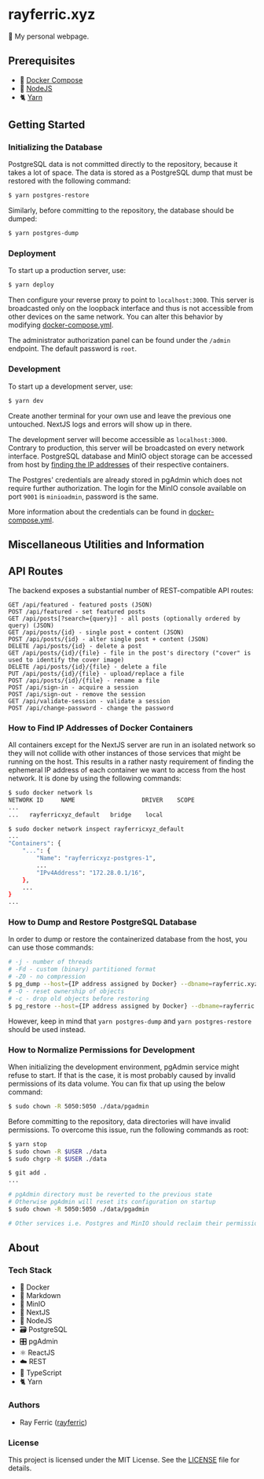 # rayferric.xyz

🦊 My personal webpage.

## Prerequisites

- 🐋 [Docker Compose](https://docs.docker.com/compose)
- 🔗 [NodeJS](https://nodejs.org)
- 🐈 [Yarn](https://yarnpkg.com)

## Getting Started

### Initializing the Database

PostgreSQL data is not committed directly to the repository, because it takes a lot of space.
The data is stored as a PostgreSQL dump that must be restored with the following command:

```sh
$ yarn postgres-restore
```

Similarly, before committing to the repository, the database should be dumped:

```sh
$ yarn postgres-dump
```

### Deployment

To start up a production server, use:

```sh
$ yarn deploy
```

Then configure your reverse proxy to point to `localhost:3000`.
This server is broadcasted only on the loopback interface and thus is not accessible from other devices on the same network.
You can alter this behavior by modifying [docker-compose.yml](./docker-compose.yml).

The administrator authorization panel can be found under the `/admin` endpoint. The default password is `root`.

### Development

To start up a development server, use:

```sh
$ yarn dev
```

Create another terminal for your own use and leave the previous one untouched. NextJS logs and errors will show up in there.

The development server will become accessible as `localhost:3000`.
Contrary to production, this server will be broadcasted on every network interface.
PostgreSQL database and MinIO object storage can be accessed from host by [finding the IP addresses](#how-to-find-ip-addresses-of-docker-containers) of their respective containers.

The Postgres' credentials are already stored in pgAdmin which does not require further authorization. The login for the MinIO console available on port `9001` is `minioadmin`, password is the same.

More information about the credentials can be found in [docker-compose.yml](./docker-compose.yml).

## Miscellaneous Utilities and Information

## API Routes

The backend exposes a substantial number of REST-compatible API routes:

```http
GET /api/featured - featured posts (JSON)
POST /api/featured - set featured posts
GET /api/posts[?search={query}] - all posts (optionally ordered by query) (JSON)
GET /api/posts/{id} - single post + content (JSON)
POST /api/posts/{id} - alter single post + content (JSON)
DELETE /api/posts/{id} - delete a post
GET /api/posts/{id}/{file} - file in the post's directory ("cover" is used to identify the cover image)
DELETE /api/posts/{id}/{file} - delete a file
PUT /api/posts/{id}/{file} - upload/replace a file
POST /api/posts/{id}/{file} - rename a file
POST /api/sign-in - acquire a session
POST /api/sign-out - remove the session
GET /api/validate-session - validate a session
POST /api/change-password - change the password
```

### How to Find IP Addresses of Docker Containers

All containers except for the NextJS server are run in an isolated network so they will not collide with other instances of those services that might be running on the host. This results in a rather nasty requirement of finding the ephemeral IP address of each container we want to access from the host network. It is done by using the following commands:

```sh
$ sudo docker network ls
NETWORK ID     NAME                   DRIVER    SCOPE
...
...   rayferricxyz_default   bridge    local

$ sudo docker network inspect rayferricxyz_default
...
"Containers": {
    "...": {
        "Name": "rayferricxyz-postgres-1",
        ...
        "IPv4Address": "172.28.0.1/16",
    },
    ...
}
...
```

### How to Dump and Restore PostgreSQL Database

In order to dump or restore the containerized database from the host, you can use those commands:

```sh
# -j - number of threads
# -Fd - custom (binary) partitioned format
# -Z0 - no compression
$ pg_dump --host={IP address assigned by Docker} --dbname=rayferric.xyz --port=5432 --username=postgres -Z0 -j 8 -Fd -f ./dump
# -O - reset ownership of objects
# -c - drop old objects before restoring
$ pg_restore --host={IP address assigned by Docker} --dbname=rayferric.xyz --port=5432 --username=postgres -c -j 8 -Fd -O ./dump
```

However, keep in mind that `yarn postgres-dump` and `yarn postgres-restore` should be used instead.

### How to Normalize Permissions for Development

When initializing the development environment, pgAdmin service might refuse to start.
If that is the case, it is most probably caused by invalid permissions of its data volume.
You can fix that up using the below command:

```sh
$ sudo chown -R 5050:5050 ./data/pgadmin
```

Before committing to the repository, data directories will have invalid permissions.
To overcome this issue, run the following commands as root:

```sh
$ yarn stop
$ sudo chown -R $USER ./data
$ sudo chgrp -R $USER ./data

$ git add .
...

# pgAdmin directory must be reverted to the previous state
# Otherwise pgAdmin will reset its configuration on startup
$ sudo chown -R 5050:5050 ./data/pgadmin

# Other services i.e. Postgres and MinIO should reclaim their permissions automatically
```

## About

### Tech Stack

- 🐋 Docker
- 📰 Markdown
- 💾 MinIO
- 🔺 NextJS
- 🔗 NodeJS
- 🗃️ PostgreSQL
- 🎛️ pgAdmin
- ⚛️ ReactJS
- ☁️ REST
- 🌠 TypeScript
- 🐈 Yarn

### Authors

- Ray Ferric ([rayferric](https://github.com/rayferric))

### License

This project is licensed under the MIT License. See the [LICENSE](./LICENSE) file for details.
